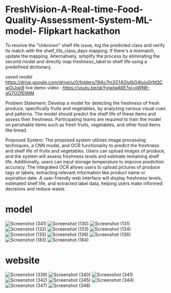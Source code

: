 # FreshVision-A-Real-time-Food-Quality-Assessment-System-ML-model- Flipkart hackathon 
To resolve the "Unknown" shelf life issue, log the predicted class and verify its match with the shelf_life_class_days mapping. If there's a mismatch, update the mapping. Alternatively, simplify the process by eliminating the second model and directly map freshness_label to shelf life using a predefined dictionary.

saved model https://drive.google.com/drive/u/0/folders/19Ac7m3G14GlulbG4tuju0rNQCwOjJgp9
live demo video : https://youtu.be/skYviwIwA6E?si=oWN6-gG7OZfEIjNM

Problem Statement:
Develop a model for detecting the freshness of fresh produce, specifically fruits and vegetables,
by analyzing various visual cues and patterns. The model should predict the shelf life of these 
items and assess their freshness. Participating teams are required to train the model on perishable
items such as fresh fruits, vegetables, and other food items like bread.

Proposed System: 
The proposed system utilizes image processing techniques, a CNN model, and OCR functionality to predict 
the freshness and shelf life of fruits and vegetables. Users can upload images of produce, and the system
will assess freshness levels and estimate remaining shelf life. Additionally, users can input storage temperature
to improve prediction accuracy. The integrated OCR allows users to upload pictures of produce tags or labels, 
extracting relevant information like product name or expiration date. A user-friendly web interface will display 
freshness levels, estimated shelf life, and extracted label data, helping users make informed decisions and reduce waste.

# model
![Screenshot (341)](https://github.com/user-attachments/assets/3dc1ff49-3c74-4da8-828a-67de5da9c8df)
![Screenshot (130)](https://github.com/user-attachments/assets/931d56c7-cc7d-4661-81e8-6624ca2e7d11)
![Screenshot (131)](https://github.com/user-attachments/assets/133eeca5-ff2a-4acb-b219-101273a739fa)
![Screenshot (132)](https://github.com/user-attachments/assets/a799cbff-64d0-4620-a25c-af9c3110ff29)
![Screenshot (133)](https://github.com/user-attachments/assets/546193a8-4af0-4de4-880d-530bb741067d)
![Screenshot (134)](https://github.com/user-attachments/assets/f8e06663-229c-49f0-8266-a020e31a1da5)
![Screenshot (135)](https://github.com/user-attachments/assets/77a7d19c-f6d9-458a-bfd4-14dcfa49fecb)
![Screenshot (136)](https://github.com/user-attachments/assets/f14d8deb-1d08-4747-9935-ce7e910208d2)
![Screenshot (136)](https://github.com/user-attachments/assets/35a37d9e-4a52-4062-9d42-a9e8932f3fe0)
![Screenshot (183)](https://github.com/user-attachments/assets/358aff62-1d55-4856-83e7-1fd5d8100fd6)
![Screenshot (184)](https://github.com/user-attachments/assets/cf5c3dbb-47c8-43cf-8138-06fa10f61fff)
# website
![Screenshot (339)](https://github.com/user-attachments/assets/5657bec2-e412-432c-bf23-5022bd0049e9)
![Screenshot (340)](https://github.com/user-attachments/assets/d9f4d12c-5f9e-4a37-9173-d96fb0ff0ee2)
![Screenshot (341)](https://github.com/user-attachments/assets/8f7dafe5-ed83-4e74-95b4-ed0bb5568b39)
![Screenshot (342)](https://github.com/user-attachments/assets/03e63a28-b08d-4334-8d3f-921cbee964f3)
![Screenshot (345)](https://github.com/user-attachments/assets/6950faf6-9ff1-4f00-aad7-e2cc717b1109)
![Screenshot (344)](https://github.com/user-attachments/assets/0be26a22-6643-44b2-bf6b-5ffda9c172d7)
![Screenshot (347)](https://github.com/user-attachments/assets/4035f7e5-cef3-4742-b1b1-e59b3c63a271)
![Screenshot (348)](https://github.com/user-attachments/assets/fbc60b5a-5b0d-4f21-b944-7e2c13f7d6f7)
